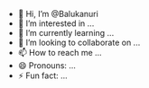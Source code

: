 - 👋 Hi, I’m @Balukanuri
- 👀 I’m interested in ...
- 🌱 I’m currently learning ...
- 💞️ I’m looking to collaborate on ...
- 📫 How to reach me ...
- 😄 Pronouns: ...
- ⚡ Fun fact: ...

<!---
Balukanuri/Balukanuri is a ✨ special ✨ repository because its `README.md` (this file) appears on your GitHub profile.
You can click the Preview link to take a look at your changes.
--->
